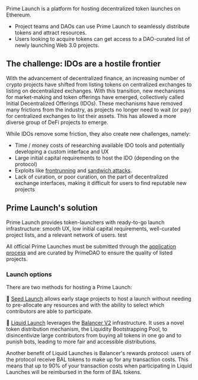 Prime Launch is a platform for hosting decentralized token launches on Ethereum. 
 - Project teams and DAOs can use Prime Launch to seamlessly distribute tokens and attract resources. 
 - Users looking to acquire tokens can get access to a DAO-curated list of newly launching Web 3.0 projects. 

## The challenge: IDOs are a hostile frontier

With the advancement of decentralized finance, an increasing number of crypto projects have shifted from listing tokens on centralized exchanges to listing on decentralized exchanges. With this transition, new mechanisms for market-making and token offerings have emerged, collectively called Initial Decentralized Offerings (IDOs). These mechanisms have removed many frictions from the industry, as projects no longer need to wait (or pay) for centralized exchanges to list their assets. This has allowed a more diverse group of DeFi projects to emerge.

While IDOs remove some friction, they also create new challenges, namely: 

- Time / money costs of researching available IDO tools and potentially developing a custom interface and UX
- Large initial capital requirements to host the IDO (depending on the protocol)
- Exploits like <a href="https://www.bitcoinsuisse.com/research/decrypt/arbitrage-and-frontrunning-in-defi" target="_blank" rel="noopener noreferrer">frontrunning</a> and <a href="https://hackernoon.com/no-sandwich-please-popular-defi-attack-strategy-analysis-jk1734rf" target="_blank" rel="noopener noreferrer">sandwich attacks</a>.
- Lack of curation, or poor curation, on the part of decentralized exchange interfaces, making it difficult for users to find reputable new projects

## Prime Launch's solution

Prime Launch provides token-launchers with ready-to-go launch infrastructure: smooth UX, low initial capital requirements, well-curated project lists, and a relevant network of users. test

All official Prime Launches must be submitted through the <a href="/documentation/application-process">application process</a> and are curated by PrimeDAO to ensure the quality of listed projects.

### Launch options

There are two methods for hosting a Prime Launch:

🌱 <a href="/documentation/seed-launch">Seed Launch</a> allows early stage projects to host a launch without needing to pre-allocate any resources and with the ability to select which contributors are able to participate.

🌊 <a href="/documentation/liquid-launch">Liquid Launch</a> leverages the <a href="https://docs.balancer.fi/" target="_blank" rel="noopener noreferrer">Balancer V2</a> infrastructure. It uses a novel token distribution mechanism, the Liquidity Bootstrapping Pool, to disincentivize large contributors from buying all tokens in one go and to punish bots, leading to more fair and accessible distributions. 

Another benefit of Liquid Launches is Balancer's rewards protocol: users of the protocol receive BAL tokens to make up for any transaction costs. This means that up to 90% of your transaction costs when participating in Liquid Launches will be reimbursed in the form of BAL tokens.
